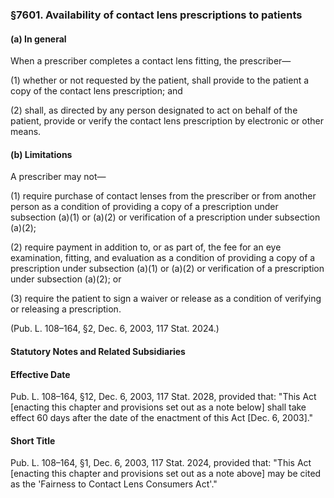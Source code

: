 ### §7601. Availability of contact lens prescriptions to patients ###

#### (a) In general ####

When a prescriber completes a contact lens fitting, the prescriber—

(1) whether or not requested by the patient, shall provide to the patient a copy of the contact lens prescription; and

(2) shall, as directed by any person designated to act on behalf of the patient, provide or verify the contact lens prescription by electronic or other means.

#### (b) Limitations ####

A prescriber may not—

(1) require purchase of contact lenses from the prescriber or from another person as a condition of providing a copy of a prescription under subsection (a)(1) or (a)(2) or verification of a prescription under subsection (a)(2);

(2) require payment in addition to, or as part of, the fee for an eye examination, fitting, and evaluation as a condition of providing a copy of a prescription under subsection (a)(1) or (a)(2) or verification of a prescription under subsection (a)(2); or

(3) require the patient to sign a waiver or release as a condition of verifying or releasing a prescription.

(Pub. L. 108–164, §2, Dec. 6, 2003, 117 Stat. 2024.)

#### **Statutory Notes and Related Subsidiaries** ####

#### Effective Date ####

Pub. L. 108–164, §12, Dec. 6, 2003, 117 Stat. 2028, provided that: "This Act [enacting this chapter and provisions set out as a note below] shall take effect 60 days after the date of the enactment of this Act [Dec. 6, 2003]."

#### Short Title ####

Pub. L. 108–164, §1, Dec. 6, 2003, 117 Stat. 2024, provided that: "This Act [enacting this chapter and provisions set out as a note above] may be cited as the 'Fairness to Contact Lens Consumers Act'."